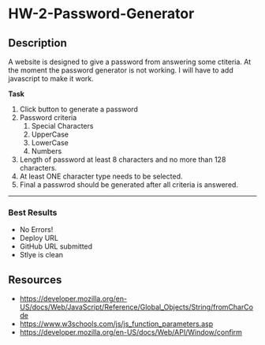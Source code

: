 # HW-2-Password-Generator

## Description

A website is designed to give a password from answering some ctiteria. At the moment the password generator is not working. I will have to add javascript to make it work.

**Task**

1. Click button to generate a password
2. Password criteria
   1. Special Characters
   2. UpperCase
   3. LowerCase
   4. Numbers
3. Length of password at least 8 characters and no more than 128 characters.
4. At least ONE character type needs to be selected.
5. Final a passwrod should be generated after all criteria is answered.

---

### Best Results

- No Errors!
- Deploy URL
- GitHub URL submitted
- Stlye is clean

## Resources

- https://developer.mozilla.org/en-US/docs/Web/JavaScript/Reference/Global_Objects/String/fromCharCode
- https://www.w3schools.com/js/js_function_parameters.asp
- https://developer.mozilla.org/en-US/docs/Web/API/Window/confirm
